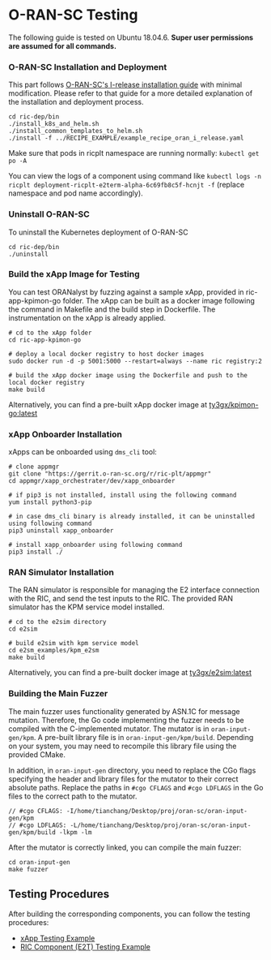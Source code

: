 # O-RAN-SC Testing
The following guide is tested on Ubuntu 18.04.6. __Super user permissions are assumed for all commands.__


### O-RAN-SC Installation and Deployment
This part follows [O-RAN-SC's I-release installation guide](https://docs.o-ran-sc.org/projects/o-ran-sc-ric-plt-ric-dep/en/latest/installation-guides.html#installing-near-realtime-ric-in-ric-cluster) with minimal modification. Please refer to that guide for a more detailed explanation of the installation and deployment process. 

```
cd ric-dep/bin
./install_k8s_and_helm.sh
./install_common_templates_to_helm.sh
./install -f ../RECIPE_EXAMPLE/example_recipe_oran_i_release.yaml
```
Make sure that pods in ricplt namespace are running normally: ```kubectl get po -A```

You can view the logs of a component using command like ```kubectl logs -n ricplt deployment-ricplt-e2term-alpha-6c69fb8c5f-hcnjt -f``` (replace namespace and pod name accordingly). 

### Uninstall O-RAN-SC

To uninstall the Kubernetes deployment of O-RAN-SC
```
cd ric-dep/bin
./uninstall
```

### Build the xApp Image for Testing
You can test ORANalyst by fuzzing against a sample xApp, provided in ric-app-kpimon-go folder. The xApp can be built as a docker image following the command in Makefile and the build step in Dockerfile. The instrumentation on the xApp is already applied.

```
# cd to the xApp folder
cd ric-app-kpimon-go

# deploy a local docker registry to host docker images
sudo docker run -d -p 5001:5000 --restart=always --name ric registry:2

# build the xApp docker image using the Dockerfile and push to the local docker registry
make build
```

Alternatively, you can find a pre-built xApp docker image at [ty3gx/kpimon-go:latest](https://hub.docker.com/repository/docker/ty3gx/kpimon-go/general)


### xApp Onboarder Installation
xApps can be onboarded using ```dms_cli``` tool:
```
# clone appmgr
git clone "https://gerrit.o-ran-sc.org/r/ric-plt/appmgr"
cd appmgr/xapp_orchestrater/dev/xapp_onboarder

# if pip3 is not installed, install using the following command
yum install python3-pip

# in case dms_cli binary is already installed, it can be uninstalled using following command
pip3 uninstall xapp_onboarder

# install xapp_onboarder using following command
pip3 install ./
```

### RAN Simulator Installation
The RAN simulator is responsible for managing the E2 interface connection with the RIC, and send the test inputs to the RIC. The provided RAN simulator has the KPM service model installed.

```
# cd to the e2sim directory
cd e2sim

# build e2sim with kpm service model
cd e2sm_examples/kpm_e2sm
make build
```

Alternatively, you can find a pre-built docker image at [ty3gx/e2sim:latest](https://hub.docker.com/repository/docker/ty3gx/e2sim/general)

### Building the Main Fuzzer
The main fuzzer uses functionality generated by ASN.1C for message mutation. Therefore, the Go code implementing the fuzzer needs to be compiled with the C-implemented mutator. The mutator is in `oran-input-gen/kpm`. A pre-built library file is in `oran-input-gen/kpm/build`. Depending on your system, you may need to recompile this library file using the provided CMake. 

In addition, in `oran-input-gen` directory, you need to replace the CGo flags specifying the header and library files for the mutator to their correct absolute paths. Replace the paths in `#cgo CFLAGS` and `#cgo LDFLAGS` in the Go files to the correct path to the mutator.
```
// #cgo CFLAGS: -I/home/tianchang/Desktop/proj/oran-sc/oran-input-gen/kpm
// #cgo LDFLAGS: -L/home/tianchang/Desktop/proj/oran-sc/oran-input-gen/kpm/build -lkpm -lm
```

After the mutator is correctly linked, you can compile the main fuzzer:

```
cd oran-input-gen
make fuzzer
```




## Testing Procedures
After building the corresponding components, you can follow the testing procedures:

- [xApp Testing Example](docs/test_xApp.md)
- [RIC Component (E2T) Testing Example](docs/test_e2t.md)
